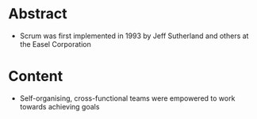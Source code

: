 # Abstract
- Scrum was first implemented in 1993 by Jeff Sutherland and others at the Easel Corporation
# Content
- Self-organising, cross-functional teams were empowered to work towards achieving goals